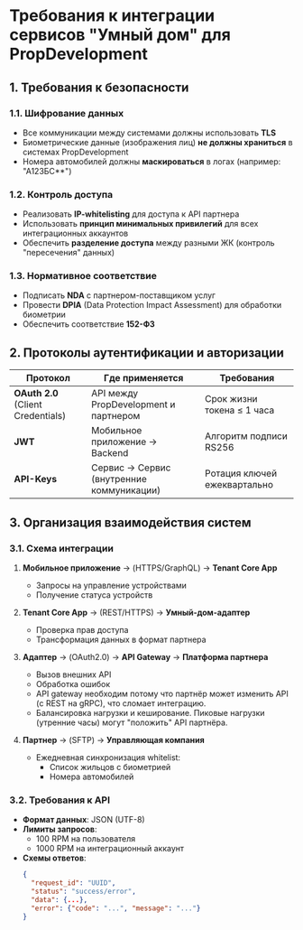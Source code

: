 # Требования к интеграции сервисов "Умный дом" для PropDevelopment

## 1. Требования к безопасности

### 1.1. Шифрование данных
- Все коммуникации между системами должны использовать **TLS**
- Биометрические данные (изображения лиц) **не должны храниться** в системах PropDevelopment
- Номера автомобилей должны **маскироваться** в логах (например: "А123БС**")

### 1.2. Контроль доступа
- Реализовать **IP-whitelisting** для доступа к API партнера
- Использовать **принцип минимальных привилегий** для всех интеграционных аккаунтов
- Обеспечить **разделение доступа** между разными ЖК (контроль "пересечения" данных)

### 1.3. Нормативное соответствие
- Подписать **NDA** с партнером-поставщиком услуг
- Провести **DPIA** (Data Protection Impact Assessment) для обработки биометрии
- Обеспечить соответствие **152-ФЗ**

## 2. Протоколы аутентификации и авторизации

| Протокол | Где применяется | Требования |
|----------|----------------|------------|
| **OAuth 2.0** (Client Credentials) | API между PropDevelopment и партнером | Срок жизни токена ≤ 1 часа |
| **JWT** | Мобильное приложение → Backend | Алгоритм подписи RS256 |
| **API-Keys** | Сервис → Сервис (внутренние коммуникации) | Ротация ключей ежеквартально |

## 3. Организация взаимодействия систем

### 3.1. Схема интеграции
1. **Мобильное приложение** → (HTTPS/GraphQL) → **Tenant Core App**
   - Запросы на управление устройствами
   - Получение статуса устройств

2. **Tenant Core App** → (REST/HTTPS) → **Умный-дом-адаптер**
   - Проверка прав доступа
   - Трансформация данных в формат партнера

3. **Адаптер** → (OAuth2.0) → **API Gateway** → **Платформа партнера**
   - Вызов внешних API
   - Обработка ошибок
   - API gateway необходим потому что партнёр может изменить API (с REST на gRPC), что сломает интеграцию.
   - Балансировка нагрузки и кеширование. Пиковые нагрузки (утренние часы) могут "положить" API партнёра.

4. **Партнер** → (SFTP) → **Управляющая компания**
   - Ежедневная синхронизация whitelist:
     - Список жильцов с биометрией
     - Номера автомобилей

### 3.2. Требования к API
- **Формат данных**: JSON (UTF-8)
- **Лимиты запросов**: 
  - 100 RPM на пользователя
  - 1000 RPM на интеграционный аккаунт
- **Схемы ответов**:
  ```json
  {
    "request_id": "UUID",
    "status": "success/error",
    "data": {...},
    "error": {"code": "...", "message": "..."}
  }